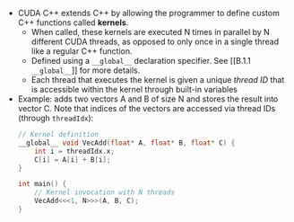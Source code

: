 - CUDA C++ extends C++ by allowing the programmer to define custom C++ functions called **kernels**.
	- When called, these kernels are executed N times in parallel by N different CUDA threads, as opposed to only once in a single thread like a regular C++ function.
	- Defined using a `__global__` declaration specifier. See [[B.1.1 `__global__`]] for more details.
	- Each thread that executes the kernel is given a unique *thread ID* that is accessible within the kernel through built-in variables 
- Example: adds two vectors A and B of size N and stores the result into vector C. Note that indices of the vectors are accessed via thread IDs (through `threadIdx`):
	```cpp
	// Kernel definition
	__global__ void VecAdd(float* A, float* B, float* C) {
		int i = threadIdx.x;
		C[i] = A[i] + B[i];
	}

	int main() {
		// Kernel invocation with N threads
		VecAdd<<<1, N>>>(A, B, C);
	}
```
